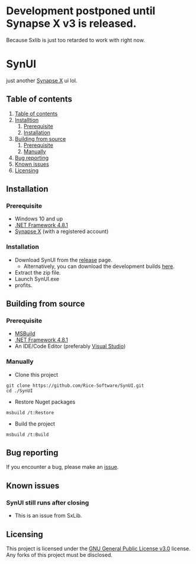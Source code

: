 # Development postponed until Synapse X v3 is released.
Because Sxlib is just too retarded to work with right now.

# SynUI
just another [Synapse X](https://x.synapse.to) ui lol.

<a name=""></a>
## Table of contents 
1. [Table of contents](#table-of-contents)
2. [Installtion](#installation)
	1. [Prerequisite](#installation/prerequisite)
	2. [Installation](#installation/installation)
3. [Building from source](#building-from-source)
	1. [Prerequisite](#building-from-source/prerequisite)
	2. [Manually](#building-from-source/manually)
4. [Bug reporting](#bug-reporting)
5. [Known issues](#known-issues)
6. [Licensing](#licensing)

## Installation 
### Prerequisite 
- Windows 10 and up
- [.NET Framework 4.8.1](https://dotnet.microsoft.com/en-us/download/dotnet-framework/net481)
- [Synapse X](https://x.synapse.to) (with a registered account)

### Installation 
- Download SynUI from the [release](https://github.com/Rice-Software/SynUI/releases) page.
  - Alternatively, you can download the development builds [here](https://github.com/Rice-Software/SynUI/actions).
- Extract the zip file.
- Launch SynUI.exe
- profits.

## Building from source 
### Prerequisite 
- [MSBuild]()
- [.NET Framework 4.8.1](https://dotnet.microsoft.com/en-us/download/dotnet-framework/net481)
- An IDE/Code Editor (preferably [Visual Studio](https://visualstudio.microsoft.com/))

### Manually 
- Clone this project
```
git clone https://github.com/Rice-Software/SynUI.git
cd ./SynUI
```

- Restore Nuget packages
```
msbuild /t:Restore
```

- Build the project
```
msbuild /t:Build
```

## Bug reporting 
If you encounter a bug, please make an [issue](https://github.com/Rice-Software/SynUI/issues).

## Known issues 
### SynUI still runs after closing
- This is an issue from SxLib.

## Licensing 
This project is licensed under the [GNU General Public License v3.0](https://choosealicense.com/licenses/gpl-3.0/) license. Any forks of this project must be disclosed.